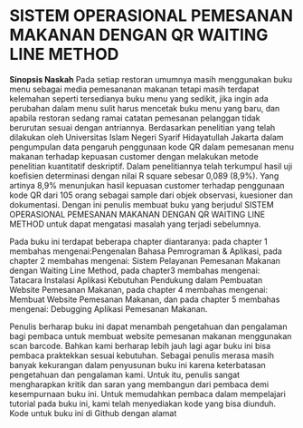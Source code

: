 # SISTEM OPERASIONAL PEMESANAN MAKANAN DENGAN QR WAITING LINE METHOD

**Sinopsis Naskah**
Pada setiap restoran umumnya masih menggunakan buku menu sebagai media pemesananan makanan tetapi masih terdapat kelemahan seperti tersedianya buku menu yang sedikit, jika ingin ada perubahan dalam menu sulit harus mencetak buku menu yang baru, dan apabila restoran sedang ramai catatan pemesanan pelanggan tidak berurutan sesuai dengan antriannya. Berdasarkan penelitian yang telah dilakukan oleh Universitas Islam Negeri Syarif Hidayatullah Jakarta dalam pengumpulan data pengaruh penggunaan kode QR dalam pemesanan menu makanan terhadap kepuasan customer dengan melakukan metode penelitian kuantitatif deskriptif. Dalam penelitiannya telah terkumpul hasil uji koefisien determinasi dengan nilai R square sebesar 0,089 (8,9%). Yang artinya 8,9% menunjukan hasil kepuasan customer terhadap penggunaan kode QR dari 105 orang sebagai sample dari objek observasi, kuesioner dan dokumentasi. Dengan ini penulis membuat buku yang berjudul SISTEM OPERASIONAL PEMESANAN MAKANAN DENGAN QR WAITING LINE METHOD untuk dapat mengatasi masalah yang terjadi sebelumnya.

Pada buku ini terdapat beberapa chapter diantaranya: pada chapter 1 membahas mengenai:Pengenalan Bahasa Pemrograman & Aplikasi, pada chapter 2 membahas mengenai: Sistem Pelayanan Pemesanan Makanan dengan Waiting Line Method, pada chapter3 membahas mengenai: Tatacara Instalasi Aplikasi Kebutuhan Pendukung dalam Pembuatan Website Pemesanan Makanan, pada chapter 4 membahas mengenai: Membuat Website Pemesanan Makanan, dan pada chapter 5 membahas mengenai: Debugging Aplikasi Pemesanan Makanan.

Penulis berharap buku ini dapat menambah pengetahuan dan pengalaman bagi pembaca untuk membuat website pemesanan makanan menggunakan scan barcode. Bahkan kami berharap lebih jauh lagi agar buku ini bisa pembaca praktekkan sesuai kebutuhan. Sebagai penulis merasa masih banyak kekurangan dalam penyusunan buku ini karena keterbatasan pengetahuan dan pengalaman kami. Untuk itu, penulis sangat mengharapkan kritik dan saran yang membangun dari pembaca demi kesempurnaan buku ini. Untuk memudahkan pembaca dalam mempelajari tutorial pada buku ini, kami telah menyediakan kode yang bisa diunduh. Kode untuk buku ini di Github dengan alamat




